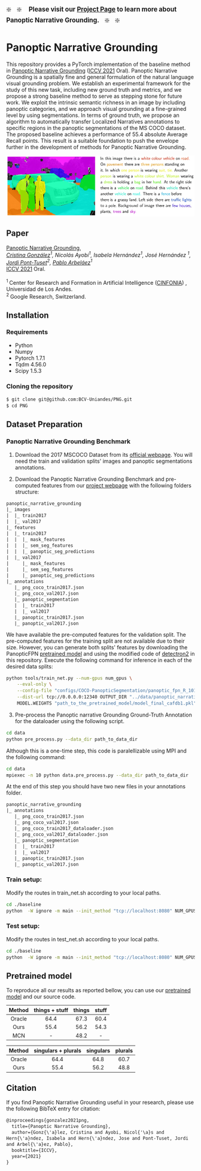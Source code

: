 <span style="font-size:larger;">:sparkle: &nbsp; :sparkle:&nbsp;&nbsp;&nbsp; **Please visit our [Project Page](https://bcv-uniandes.github.io/panoptic-narrative-grounding) to learn more about Panoptic Narrative Grounding.** &nbsp;&nbsp;:sparkle: &nbsp; :sparkle: </span>

# Panoptic Narrative Grounding
This repository provides a PyTorch implementation of the baseline method in [Panoptic Narrative Grounding](https://arxiv.org/abs/2109.04988) ([ICCV 2021](https://iccv2021.thecvf.com/) Oral). Panoptic Narrative Grounding is a spatially fine and general formulation of the natural language visual grounding problem. We establish an experimental framework for the study of this new task, including new ground truth and metrics, and we propose a strong baseline method to serve as stepping stone for future work. We exploit the intrinsic semantic richness in an image by including panoptic categories, and we approach visual grounding at a fine-grained level by using segmentations. In terms of ground truth, we propose an algorithm to automatically transfer Localized Narratives annotations to specific regions in the panoptic segmentations of the MS COCO dataset. The proposed baseline achieves a performance of 55.4 absolute Average Recall points. This result is a suitable foundation to push the envelope further in the development of methods for Panoptic Narrative Grounding.
<br/>

<div align="center">
  <img src="images/png.gif" width="600px"/>
</div>

## Paper

[Panoptic Narrative Grounding](https://arxiv.org/abs/2109.04988),<br/>
*[Cristina González](https://cigonzalez.github.io/)<sup>1</sup>, Nicolás Ayobi<sup>1</sup>, Isabela Hernández<sup>1</sup>, José Hernández <sup>1</sup>, [Jordi Pont-Tuset](https://jponttuset.cat/)<sup>2</sup>, [Pablo Arbeláez](https://scholar.google.com.co/citations?user=k0nZO90AAAAJ&hl=en)<sup>1</sup>*<br/>
[ICCV 2021](https://iccv2021.thecvf.com/) Oral.<br><br>
<sup>1 </sup> Center for Research and Formation in Artificial Intelligence ([CINFONIA](https://cinfonia.uniandes.edu.co/)) , Universidad de Los Andes. <br/>
<sup>2 </sup>Google Research, Switzerland. <br/>

## Installation

### Requirements

- Python
- Numpy
- Pytorch 1.7.1
- Tqdm 4.56.0
- Scipy 1.5.3

### Cloning the repository

```bash
$ git clone git@github.com:BCV-Uniandes/PNG.git
$ cd PNG
```

## Dataset Preparation

### Panoptic Narrative Grounding Benchmark

1. Download the 2017 MSCOCO Dataset from its [official webpage](https://cocodataset.org/#download). You will need the train and validation splits' images and panoptic segmentations annotations.

2. Download the Panoptic Narrative Grounding Benchmark and pre-computed features from our [project webpage](https://bcv-uniandes.github.io/panoptic-narrative-grounding/#downloads) with the following folders structure:

```
panoptic_narrative_grounding
|_ images
|  |_ train2017
|  |_ val2017
|_ features
|  |_ train2017
|  |  |_ mask_features
|  |  |_ sem_seg_features
|  |  |_ panoptic_seg_predictions
|  |_ val2017
|     |_ mask_features
|     |_ sem_seg_features
|     |_ panoptic_seg_predictions
|_ annotations
   |_ png_coco_train2017.json
   |_ png_coco_val2017.json
   |_ panoptic_segmentation
   |  |_ train2017
   |  |_ val2017
   |_ panoptic_train2017.json
   |_ panoptic_val2017.json
```

We have available the pre-computed features for the validation split. The pre-computed features for the training split are not available due to their size. However, you can generate both splits' features by downloading the PanopticFPN [pretrained model](https://dl.fbaipublicfiles.com/detectron2/COCO-PanopticSegmentation/panoptic_fpn_R_101_3x/139514519/model_final_cafdb1.pkl) and using the modified code of [detectron2](https://github.com/facebookresearch/detectron2) in this repository. Execute the following command for inference in each of the desired data splits:
```bash
python tools/train_net.py --num-gpus num_gpus \
    --eval-only \
    --config-file "configs/COCO-PanopticSegmentation/panoptic_fpn_R_101_3x_val2017.yaml" \
    --dist-url tcp://0.0.0.0:12340 OUTPUT_DIR "../data/panoptic_narrative_grounding/features/val2017" \
    MODEL.WEIGHTS "path_to_the_pretrained_model/model_final_cafdb1.pkl" \
```

3. Pre-process the Panoptic narrative Grounding Ground-Truth Annotation for the dataloader using the following script.
```bash
cd data
python pre_process.py --data_dir path_to_data_dir
```

Although this is a one-time step, this code is paralellizable using MPI and the following command:
```bash
cd data
mpiexec -n 10 python data.pre_process.py --data_dir path_to_data_dir
```

At the end of this step you should have two new files in your annotations folder.

```
panoptic_narrative_grounding
|_ annotations
   |_ png_coco_train2017.json
   |_ png_coco_val2017.json
   |_ png_coco_train2017_dataloader.json
   |_ png_coco_val2017_dataloader.json
   |_ panoptic_segmentation
   |  |_ train2017
   |  |_ val2017
   |_ panoptic_train2017.json
   |_ panoptic_val2017.json
```

### Train setup:

Modify the routes in train_net.sh according to your local paths.

```bash
cd ./baseline
python  -W ignore -m main --init_method "tcp://localhost:8080" NUM_GPUS 1 DATA.PATH_TO_DATA_DIR path_to_your_data_dir DATA.PATH_TO_FEATURES_DIR path_to_your_features_dir OUTPUT_DIR output_dir
```

### Test setup:

Modify the routes in test_net.sh according to your local paths.

```bash
cd ./baseline
python  -W ignore -m main --init_method "tcp://localhost:8080" NUM_GPUS 1 DATA.PATH_TO_DATA_DIR path_to_your_data_dir DATA.PATH_TO_FEATURES_DIR path_to_your_features_dir TRAIN.CHECKPOINT_FILE_PATH path_to_pretrained_model OUTPUT_DIR output_dir TRAIN.ENABLE "False"
```

## Pretrained model

To reproduce all our results as reported bellow, you can use our [pretrained model](https://lambda004.uniandes.edu.co/panoptic-narrative-grounding/pretrained-models/model_final.pth) and our source code.

| Method | things + stuff | things | stuff |
| :----: | :------------: | :----: | :---: |
| Oracle |      64.4      |  67.3  | 60.4  |
|  Ours  |      55.4      |  56.2  | 54.3  |
|  MCN   |       -        |  48.2  |   -   |

| Method | singulars + plurals | singulars | plurals |
| :----: | :-----------------: | :-------: | :-----: |
| Oracle |        64.4         |   64.8    |  60.7   |
|  Ours  |        55.4         |   56.2    |  48.8   |

## Citation

If you find Panoptic Narrative Grounding useful in your research, please use the following BibTeX entry for citation:

```
@inproceedings{gonzalez2021png,
  title={Panoptic Narrative Grounding},
  author={Gonz{\'a}lez, Cristina and Ayobi, Nicol{'\a}s and Hern{\'a}ndez, Isabela and Hern{\'a}ndez, Jose and Pont-Tuset, Jordi and Arbel{\'a}ez, Pablo},
  booktitle={ICCV},
  year={2021}
}
```
